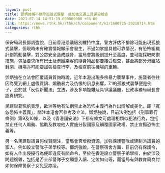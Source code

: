 ```yaml
---
layout: post
title: 鄧炳強稱不排除孤狼式襲擊　或加強交通工具保安檢查
date: 2021-07-14 14:51:19.000000000 +08:00
link: https://news.rthk.hk/rthk/ch/component/k2/1600725-20210714.htm
categories: rthk
---
```


保安局局長鄧炳強說，目前香港恐襲級別維持中度，警方評估不排除可能出現孤狼式襲擊，但現時未有確實情報顯示會發生，不過如掌握具體可靠情況，有恐怖組織計劃策動襲擊，對公眾安全造成威脅，當局會將級別提升至高度，並可能採取防禦措施，包括要求所有巴士及港鐵乘客的隨身物品都要接受檢查，甚至將部分港鐵站封閉，機場亦可能要加強檢查行李，及檢查前往機場的車輛。

鄧炳強在立法會回覆議員質詢時說，近年本港出現多宗暴力襲擊事件，施襲者往往因為受到網上虛假資訊、煽動暴力及仇恨的訊息影響，7.1的孤狼式襲擊便是例子，至於就「反假新聞法」立法，涉及多項複雜及具爭議議題，民政事務局局長會認真研究。

民建聯葛珮帆表示，歐洲等地有法例禁止為恐怖主義行為作出辯解或美化，即「寬恕恐怖主義罪」，關注本港會否參考及立法。鄧炳強說，目前法例包括《刑事罪行條例》第9及10條，以及《香港國安法》下都有條文可處理相類似犯法行為，包括禁止任何人煽動、協助及教唆他人實施分裂國家及顛覆國家政權、禁止宣揚恐怖主義等。

另一名民建聯議員何俊賢關注，當局會否增撥資源，加強保護警隊或建制派議員的家人，例如設立警隊子弟學校等。鄧炳強說，在警察宿舍方面，目前仍有保護令，如有人作出侵擾行為便即違反有關命令，至於在香港設立警察子弟學校，由於涉及問題複雜，包括是否全部警隊子女願意入讀、定位如何等，而當局有與教育局商討如何保障警察子女免受欺凌。
